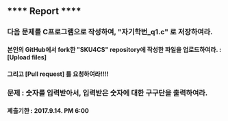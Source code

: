 ## **** Report ****
### 다음 문제를 C프로그램으로 작성하여, "자기학번_q1.c" 로 저장하여라.
#### 본인의 GitHub에서 fork한 "SKU4CS" repository에 작성한 파일을 업로드하여라. : [Upload files]   
#### 그리고 [Pull request] 를 요청하여라!!!!
### 문제 : 숫자를 입력받아서, 입력받은 숫자에 대한 구구단을 출력하여라.
#### 제출기한 : 2017.9.14. PM 6:00 
